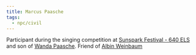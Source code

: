 ```yaml
---
title: Marcus Paasche
tags:
  - npc/civil
---
```


Participant during the singing competition at [Sunspark Festival - 640 ELS](../../../../../event/campaign/ss-fest-640-els.md) and son of [Wanda Paasche](paasche-wanda.md). Friend of [Albin Weinbaum](../../crime/wounded-coast/weinbaum-albin.md)
